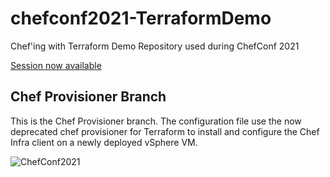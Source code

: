 # chefconf2021-TerraformDemo
Chef'ing with Terraform Demo Repository used during ChefConf 2021

[Session now available](https://www.chef.io/chefconf/agenda?agendaPath=session/614426)

## Chef Provisioner Branch
This is the Chef Provisioner branch. The configuration file use the now deprecated chef provisioner for Terraform to install and configure the Chef Infra client on a newly deployed vSphere VM.

![ChefConf2021](https://www.chef.io/images/default-source/conf/og-1920x1080px19ee4998dd0149108a93a55069fe23d3.png)

